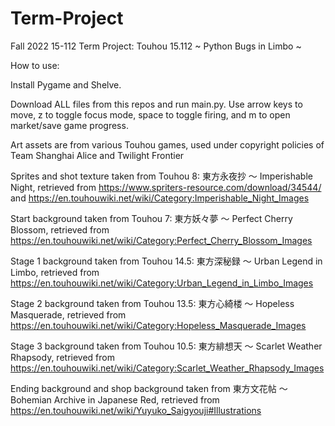 # Term-Project

Fall 2022 15-112 Term Project: Touhou 15.112 ~ Python Bugs in Limbo ~

How to use:

Install Pygame and Shelve.

Download ALL files from this repos and run main.py. Use arrow keys to move, z to toggle focus mode, space to toggle firing, and m to open market/save game progress.

Art assets are from various Touhou games, used under copyright policies of Team Shanghai Alice and Twilight Frontier

Sprites and shot texture taken from Touhou 8: 東方永夜抄 ～ Imperishable Night, retrieved from https://www.spriters-resource.com/download/34544/ and https://en.touhouwiki.net/wiki/Category:Imperishable_Night_Images

Start background taken from Touhou 7: 東方妖々夢 ～ Perfect Cherry Blossom, retrieved from https://en.touhouwiki.net/wiki/Category:Perfect_Cherry_Blossom_Images

Stage 1 background taken from Touhou 14.5: 東方深秘録 ～ Urban Legend in Limbo, retrieved from https://en.touhouwiki.net/wiki/Category:Urban_Legend_in_Limbo_Images

Stage 2 background taken from Touhou 13.5: 東方心綺楼 ～ Hopeless Masquerade, retrieved from https://en.touhouwiki.net/wiki/Category:Hopeless_Masquerade_Images

Stage 3 background taken from Touhou 10.5: 東方緋想天 ～ Scarlet Weather Rhapsody, retrieved from https://en.touhouwiki.net/wiki/Category:Scarlet_Weather_Rhapsody_Images

Ending background and shop background taken from 東方文花帖 ～ Bohemian Archive in Japanese Red, retrieved from https://en.touhouwiki.net/wiki/Yuyuko_Saigyouji#Illustrations


